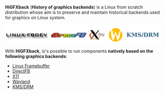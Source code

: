 **HiGFXback** (**History of graphics backends**) is a Linux from scratch distribution whose aim is to preserve and maintain historical backends used for graphics on Linux system.

![](backends.png)

With **HiGFXback**, is's possible to run components **natively based on the following graphics backends**:

* [Linux Framebuffer](Linux-Framebuffer.md)
* [DirectFB](DirectFB.md)
* [X11](X11.md)
* [Wayland](Wayland.md)
* [KMS/DRM](KMS-DRM.md)
